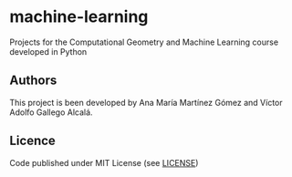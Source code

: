 # machine-learning
Projects for the Computational Geometry and Machine Learning course developed in Python


## Authors

This project is been developed by Ana María Martínez Gómez and Víctor Adolfo Gallego Alcalá.



## Licence

Code published under MIT License (see [LICENSE](LICENSE))

